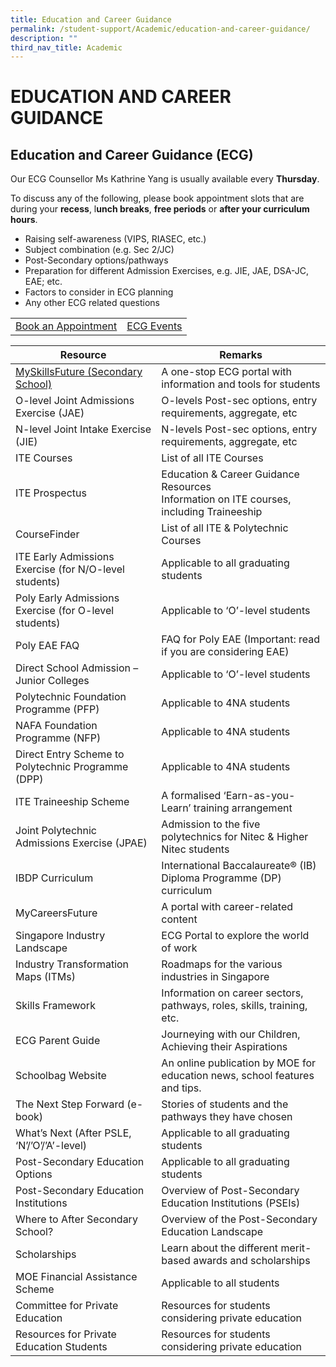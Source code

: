```yaml
---
title: Education and Career Guidance
permalink: /student-support/Academic/education-and-career-guidance/
description: ""
third_nav_title: Academic
---
```

# EDUCATION AND CAREER GUIDANCE

## Education and Career Guidance (ECG)

Our ECG Counsellor Ms Kathrine Yang is usually available every **Thursday**.

To discuss any of the following, please book appointment slots that are during your **recess**, l**unch breaks**, **free periods** or **after your curriculum hours**.

*   Raising self-awareness (VIPS, RIASEC, etc.)
*   Subject combination (e.g. Sec 2/JC)
*   Post-Secondary options/pathways
*   Preparation for different Admission Exercises, e.g. JIE, JAE, DSA-JC, EAE; etc.
*   Factors to consider in ECG planning
*   Any other ECG related questions


|   |   |
|:---:|:---:|
| <a href="http://go.gov.sg/ecgsac-appt/" target="_blank">Book an Appointment</a>  | <a href="http://www.myskillsfuture.gov.sg/content/student/en/secondary/education-guide/events.html" target="_blank">ECG Events</a>  |

| Resource                   | Remarks            |
|----------------------------|-----------------------|
| <a href="https://www.myskillsfuture.gov.sg/content/student/en/secondary.html" target="_blank">MySkillsFuture (Secondary School)</a>                      | A one-stop ECG portal with information and tools for students                              |
| O-level Joint Admissions Exercise (JAE)                | O-levels Post-sec options, entry requirements, aggregate, etc                              |
| N-level Joint Intake Exercise (JIE)                    | N-levels Post-sec options, entry requirements, aggregate, etc                              |
| ITE Courses                                            | List of all ITE Courses                                                                    |
| ITE Prospectus                                         | Education & Career Guidance Resources<br>Information on ITE courses, including Traineeship |
| CourseFinder                                           | List of all ITE & Polytechnic Courses                                                      |
| ITE Early Admissions Exercise (for N/O-level students) | Applicable to all graduating students                                                      |
| Poly Early Admissions Exercise (for O-level students)  | Applicable to ‘O’-level students                                                           |
| Poly EAE FAQ                                           | FAQ for Poly EAE (Important: read if you are considering EAE)                              |
| Direct School Admission – Junior Colleges              | Applicable to ‘O’-level students                                                           |
| Polytechnic Foundation Programme (PFP)                 | Applicable to 4NA students                                                                 |
| NAFA Foundation Programme (NFP)                        | Applicable to 4NA students                                                                 |
| Direct Entry Scheme to Polytechnic Programme (DPP)     | Applicable to 4NA students                                                                 |
| ITE Traineeship Scheme                                 | A formalised ‘Earn-as-you-Learn’ training arrangement                                      |
| Joint Polytechnic Admissions Exercise (JPAE)           | Admission to the five polytechnics for Nitec & Higher Nitec students                       |
| IBDP Curriculum                                        | International Baccalaureate® (IB) Diploma Programme (DP) curriculum                        |
| MyCareersFuture                                        | A portal with career-related content                                                       |
| Singapore Industry Landscape                           | ECG Portal to explore the world of work                                                    |
| Industry Transformation Maps (ITMs)                    | Roadmaps for the various industries in Singapore                                           |
| Skills Framework                                       | Information on career sectors, pathways, roles, skills, training, etc.                     |
| ECG Parent Guide                                       | Journeying with our Children, Achieving their Aspirations                                  |
| Schoolbag Website                                      | An online publication by MOE for education news, school features and tips.                 |
| The Next Step Forward (e-book)                         | Stories of students and the pathways they have chosen                                      |
| What’s Next (After PSLE, ‘N’/’O’/’A’-level)            | Applicable to all graduating students                                                      |
| Post-Secondary Education Options                       | Applicable to all graduating students                                                      |
| Post-Secondary Education Institutions                  | Overview of Post-Secondary Education Institutions (PSEIs)                                  |
| Where to After Secondary School?                       | Overview of the Post-Secondary Education Landscape                                         |
| Scholarships                                           | Learn about the different merit-based awards and scholarships                              |
| MOE Financial Assistance Scheme                        | Applicable to all students                                                                 |
| Committee for Private Education                        | Resources for students considering private education                                       |
| Resources for Private Education Students               | Resources for students considering private education                                       |